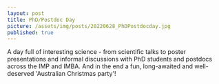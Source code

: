 ```yaml
---
layout: post
title: PhD/Postdoc Day
picture: /assets/img/posts/20220628_PhDPostdocday.jpg
published: true
---
```

A day full of interesting science - from scientific talks to poster presentations and informal discussions with PhD students and postdocs across the IMP and IMBA. And in the end a fun, long-awaited and well-deserved 'Australian Christmas party'! 
